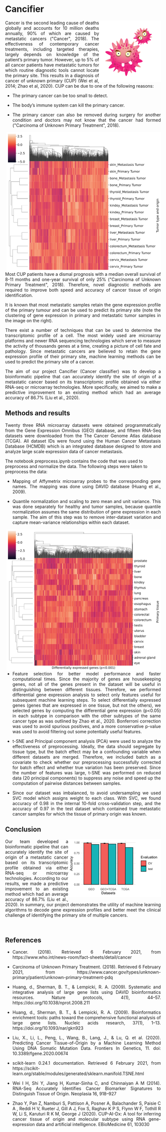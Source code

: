 # Cancifier

<img src="images/logo.png" alt="cancifier logo; source: pngtree.com" width="200" height="200" align="right">

<p align="justify">
Cancer is the second leading cause of deaths globally and accounts for 10 million deaths annually, 90% of which are caused by metastatic cancers ("Cancer", 2018). The effectiveness of contemporary cancer treatments, including targeted therapies, largely depends on knowledge of the patient’s primary tumor. However, up to 5% of all cancer patients have metastatic tumors for which routine diagnostic tools cannot locate the primary site. This results in a diagnosis of cancer of unknown primary (CUP) (Wei et al, 2014; Zhao et al, 2020). CUP can be due to one of the following reasons:

- <p align="justify">The primary cancer can be too small to detect.

- <p align="justify">The body’s immune system can kill the primary cancer.

- <p align="justify">The primary cancer can also be removed during surgery for another condition and doctors may not know that the cancer had formed ("Carcinoma of Unknown Primary Treatment", 2018).

<img src="images/heatmap_by_type.svg" align="right" width="500">

<p align="justify">
Most CUP patients have a dismal prognosis with a median overall survival of 8-11 months and one-year survival of only 25% ("Carcinoma of Unknown Primary Treatment", 2018). Therefore, novel diagnostic methods are required to improve both speed and accuracy of cancer tissue of origin identification.

<p align="justify">
It is known that most metastatic samples retain the gene expression profile of the primary tumour and can be used to predict its primary site (note the clustering of gene expression in primary and metastatic tumor samples in the image on the right).

<p align="justify">
There exist a number of techniques that can be used to determine the transcriptomic profile of a cell. The most widely used are microarray platforms and newer RNA sequencing technologies which serve to measure the activity of thousands genes at a time, creating a picture of cell fate and pathology. Since metastatic cancers are believed to retain the gene expression profile of their primary site, machine learning methods can be used to predict the primary site of a cancer.

<p align="justify">
The aim of our project Cancifier (Cancer classifier) was to develop a bioinformatic pipeline that can accurately identify the site of origin of a metastatic cancer based on its transcriptomic profile obtained via either RNA-seq or microarray technologies. More specifically, we aimed to make a predictive improvement to an existing method which had an average accuracy of 86.7% (Liu et al., 2020).

  ## Methods and results

<p align="justify">
Twenty three RNA microarray datasets were obtained programmatically from the Gene Expression Omnibus (GEO) database, and fifteen RNA-Seq datasets were downloaded from the The Cancer Genome Atlas database (TCGA). All dataset IDs were found using the Human Cancer Metastasis Database (HCMDB) which is an integrated database designed to store and analyze large scale expression data of cancer metastasis.

The notebook preprocess.ipynb contains the code that was used to preprocess and normalize the data. The following steps were taken to preprocess the data:

- <p align="justify">Mapping of Affymetrix microarray probes to the corresponding gene names. The mapping was done using DAVID database (Huang et al., 2009).

- <p align="justify">Quantile normalization and scaling to zero mean and unit variance. This was done separately for healthy and tumor samples, because quantile normalization assumes the same distribution of gene expression in each sample. The aim of this step was to remove inter-dataset variation and capture mean-variance relationships within each dataset.

<img src="images/heatmap_by_primary.svg" align="right" width="500">

- <p align="justify">Feature selection for better model performance and faster computational times. Since the majority of genes are housekeeping genes, not all of the genes present in the dataset will be useful in distinguishing between different tissues. Therefore, we performed differential gene expression analysis to select only features useful for subsequent machine learning steps. To select differentially expressed genes (genes that are expressed in one tissue, but not the others), we selected genes by computing the differential gene expression (p<0.05) in each subtype in comparison with the other subtypes of the same cancer type as was outlined by Zhao et al., 2020. Bonferroni correction was used to avoid spurious positives, and a more conservative p-value was used to avoid filtering out some potentially useful features.

- <p align="justify">t-SNE and Principal component analysis (PCA) were used to analyze the effectiveness of preprocessing. Ideally, the data should segregate by tissue type, but the batch effect may be a confounding variable when different datasets are merged. Therefore, we included batch as a covariate to check whether our preprocessing successfully corrected for batch effect and whether true variation has been preserved. Since the number of features was large, t-SNE was performed on reduced data (20 principal components) to suppress any noise and speed up the computation of pairwise distances between samples.



- <p align="justify">Since our dataset was imbalanced, to avoid undersampling we used SVC model which assigns weight to each class. With SVC, we found accuracy of 0.98 in the internal 10-fold cross-validation step, and the accuracy of 0.97 in the test dataset which contained true metastatic cancer samples for which the tissue of primary origin was known.

## Conclusion

<img src="images/eval.png" align="right" width="300">

<p align="justify">
Our team developed a bioinformatic pipeline that can accurately identify the site of origin of a metastatic cancer based on its transcriptomic profile obtained via either RNA-seq or microarray technologies. According to our results, we made a predictive improvement to an existing method which had an average accuracy of 86.7% (Liu et al., 2020). In summary, our project demonstrates the utility of machine learning algorithms to decode gene expression profiles and better meet the clinical challenge of identifying the primary site of multiple cancers.

&nbsp;

## References

- <p align="justify">Cancer. (2018). Retrieved 6 February 2021, from https://www.who.int/news-room/fact-sheets/detail/cancer

- <p align="justify">Carcinoma of Unknown Primary Treatment. (2018). Retrieved 6 February 2021, from https://www.cancer.gov/types/unknown-primary/patient/unknown-primary-treatment-pdq

- <p align="justify">Huang, d., Sherman, B. T., & Lempicki, R. A. (2009). Systematic and integrative analysis of large gene lists using DAVID bioinformatics resources. Nature protocols, 4(1), 44–57. https://doi.org/10.1038/nprot.2008.211

- <p align="justify">Huang, d., Sherman, B. T., & Lempicki, R. A. (2009). Bioinformatics enrichment tools: paths toward the comprehensive functional analysis of large gene lists. Nucleic acids research, 37(1), 1–13. https://doi.org/10.1093/nar/gkn923

- <p align="justify">Liu, X., Li, L., Peng, L., Wang, B., Lang, J., & Lu, Q. et al. (2020). Predicting Cancer Tissue-of-Origin by a Machine Learning Method Using DNA Somatic Mutation Data. Frontiers In Genetics, 11. doi: 10.3389/fgene.2020.00674

- <p align="justify">scikit-learn 0.24.1 documentation. Retrieved 6 February 2021, from https://scikit-learn.org/stable/modules/generated/sklearn.manifold.TSNE.html

- <p align="justify">Wei I H, Shi Y, Jiang H, Kumar-Sinha C, and Chinnaiyan A M (2014). RNA-Seq Accurately Identifies Cancer Biomarker Signatures to Distinguish Tissue of Origin. Neoplasia 16, 918–927

- <p align="justify">Zhao Y, Pan Z, Namburi S, Pattison A, Posner A, Balachander S, Paisie C A , Reddi H V, Rueter J, Gill A J, Fox S, Raghav K P S, Flynn W F, Tothill R W, Li S, Karuturi R K M, George J (2020). CUP-AI-Dx: A tool for inferring cancer tissue of origin and molecular subtype using RNA gene-expression data and artificial intelligence. EBioMedicine 61, 103030
 
